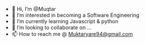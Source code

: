 - 👋 Hi, I’m @Muqtar
- 👀 I’m interested in becoming a Software Engineering
- 🌱 I’m currently learning Javascript & python
- 💞️ I’m looking to collaborate on ...
- 📫 How to reach me @ Muktaryare94@gmail.com

<!---
Muqtar-eng/Muqtar-eng is a ✨ special ✨ repository because its `README.md` (this file) appears on your GitHub profile.
You can click the Preview link to take a look at your changes.
--->

